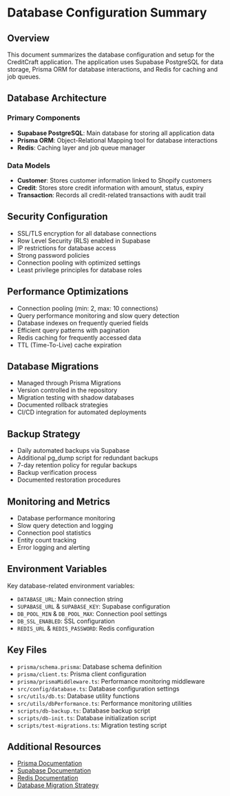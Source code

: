 # Database Configuration Summary

## Overview
This document summarizes the database configuration and setup for the CreditCraft application. The application uses Supabase PostgreSQL for data storage, Prisma ORM for database interactions, and Redis for caching and job queues.

## Database Architecture

### Primary Components
- **Supabase PostgreSQL**: Main database for storing all application data
- **Prisma ORM**: Object-Relational Mapping tool for database interactions
- **Redis**: Caching layer and job queue manager

### Data Models
- **Customer**: Stores customer information linked to Shopify customers
- **Credit**: Stores store credit information with amount, status, expiry
- **Transaction**: Records all credit-related transactions with audit trail

## Security Configuration
- SSL/TLS encryption for all database connections
- Row Level Security (RLS) enabled in Supabase
- IP restrictions for database access
- Strong password policies
- Connection pooling with optimized settings
- Least privilege principles for database roles

## Performance Optimizations
- Connection pooling (min: 2, max: 10 connections)
- Query performance monitoring and slow query detection
- Database indexes on frequently queried fields
- Efficient query patterns with pagination
- Redis caching for frequently accessed data
- TTL (Time-To-Live) cache expiration

## Database Migrations
- Managed through Prisma Migrations
- Version controlled in the repository
- Migration testing with shadow databases
- Documented rollback strategies
- CI/CD integration for automated deployments

## Backup Strategy
- Daily automated backups via Supabase
- Additional pg_dump script for redundant backups
- 7-day retention policy for regular backups
- Backup verification process
- Documented restoration procedures

## Monitoring and Metrics
- Database performance monitoring
- Slow query detection and logging
- Connection pool statistics
- Entity count tracking
- Error logging and alerting

## Environment Variables
Key database-related environment variables:
- `DATABASE_URL`: Main connection string
- `SUPABASE_URL` & `SUPABASE_KEY`: Supabase configuration
- `DB_POOL_MIN` & `DB_POOL_MAX`: Connection pool settings
- `DB_SSL_ENABLED`: SSL configuration
- `REDIS_URL` & `REDIS_PASSWORD`: Redis configuration

## Key Files
- `prisma/schema.prisma`: Database schema definition
- `prisma/client.ts`: Prisma client configuration
- `prisma/prismaMiddleware.ts`: Performance monitoring middleware
- `src/config/database.ts`: Database configuration settings
- `src/utils/db.ts`: Database utility functions
- `src/utils/dbPerformance.ts`: Performance monitoring utilities
- `scripts/db-backup.ts`: Database backup script
- `scripts/db-init.ts`: Database initialization script
- `scripts/test-migrations.ts`: Migration testing script

## Additional Resources
- [Prisma Documentation](https://www.prisma.io/docs/)
- [Supabase Documentation](https://supabase.com/docs)
- [Redis Documentation](https://redis.io/documentation)
- [Database Migration Strategy](./migration-strategy.md) 